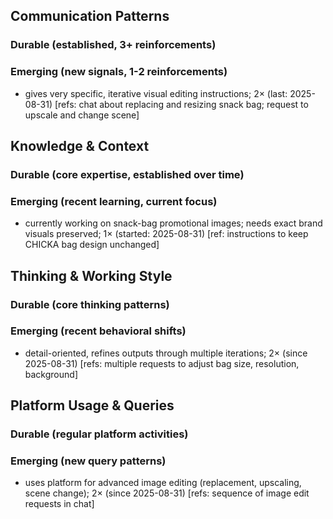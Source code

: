 ## Communication Patterns
### Durable (established, 3+ reinforcements)

### Emerging (new signals, 1-2 reinforcements)
- gives very specific, iterative visual editing instructions; 2× (last: 2025-08-31) [refs: chat about replacing and resizing snack bag; request to upscale and change scene]

## Knowledge & Context
### Durable (core expertise, established over time)

### Emerging (recent learning, current focus)
- currently working on snack-bag promotional images; needs exact brand visuals preserved; 1× (started: 2025-08-31) [ref: instructions to keep CHICKA bag design unchanged]

## Thinking & Working Style
### Durable (core thinking patterns)

### Emerging (recent behavioral shifts)
- detail-oriented, refines outputs through multiple iterations; 2× (since 2025-08-31) [refs: multiple requests to adjust bag size, resolution, background]

## Platform Usage & Queries
### Durable (regular platform activities)

### Emerging (new query patterns)
- uses platform for advanced image editing (replacement, upscaling, scene change); 2× (since 2025-08-31) [refs: sequence of image edit requests in chat]